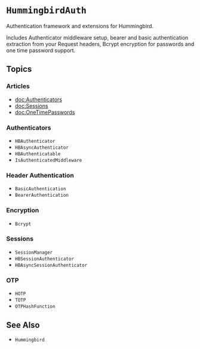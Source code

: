 # ``HummingbirdAuth``

Authentication framework and extensions for Hummingbird.

Includes Authenticator middleware setup, bearer and basic authentication extraction from your Request headers, Bcrypt encryption for passwords and one time password support.

## Topics

### Articles

- <doc:Authenticators>
- <doc:Sessions>
- <doc:OneTimePasswords>

### Authenticators

- ``HBAuthenticator``
- ``HBAsyncAuthenticator``
- ``HBAuthenticatable``
- ``IsAuthenticatedMiddleware``

### Header Authentication

- ``BasicAuthentication``
- ``BearerAuthentication``

### Encryption

- ``Bcrypt``

### Sessions

- ``SessionManager``
- ``HBSessionAuthenticator``
- ``HBAsyncSessionAuthenticator``

### OTP

- ``HOTP``
- ``TOTP``
- ``OTPHashFunction``

## See Also

- ``Hummingbird``
